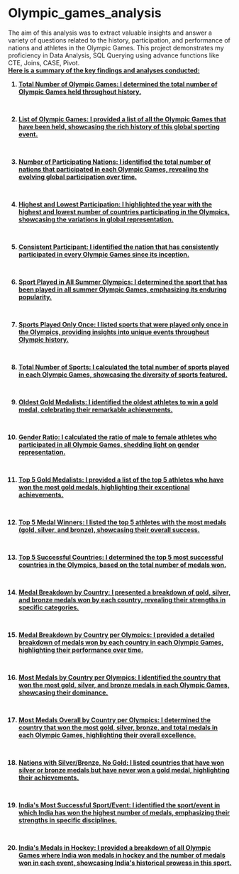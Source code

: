 # Olympic_games_analysis
The aim of this analysis was to extract valuable insights and answer a variety of questions related to the history, participation, and performance of nations and athletes in the Olympic Games. This project demonstrates my proficiency in Data Analysis, SQL Querying using advance functions like CTE, Joins, CASE, Pivot.
<br>
<b><u> Here is a summary of the key findings and analyses conducted: <u><b>
<br>

1. Total Number of Olympic Games: I determined the total number of Olympic Games held throughout history.
<br>

2. List of Olympic Games: I provided a list of all the Olympic Games that have been held, showcasing the rich history of this global sporting event.
<br>

3. Number of Participating Nations: I identified the total number of nations that participated in each Olympic Games, revealing the evolving global participation over time.
<br>

4. Highest and Lowest Participation: I highlighted the year with the highest and lowest number of countries participating in the Olympics, showcasing the variations in global representation.
<br>

5. Consistent Participant: I identified the nation that has consistently participated in every Olympic Games since its inception.
<br>

6. Sport Played in All Summer Olympics: I determined the sport that has been played in all summer Olympic Games, emphasizing its enduring popularity.
<br>

7. Sports Played Only Once: I listed sports that were played only once in the Olympics, providing insights into unique events throughout Olympic history.
<br>

8. Total Number of Sports: I calculated the total number of sports played in each Olympic Games, showcasing the diversity of sports featured.
<br>

9. Oldest Gold Medalists: I identified the oldest athletes to win a gold medal, celebrating their remarkable achievements.
<br>

10. Gender Ratio: I calculated the ratio of male to female athletes who participated in all Olympic Games, shedding light on gender representation.
<br>

11. Top 5 Gold Medalists: I provided a list of the top 5 athletes who have won the most gold medals, highlighting their exceptional achievements.
<br>

12. Top 5 Medal Winners: I listed the top 5 athletes with the most medals (gold, silver, and bronze), showcasing their overall success.
<br>

13. Top 5 Successful Countries: I determined the top 5 most successful countries in the Olympics, based on the total number of medals won.
<br>

14. Medal Breakdown by Country: I presented a breakdown of gold, silver, and bronze medals won by each country, revealing their strengths in specific categories.
<br>

15. Medal Breakdown by Country per Olympics: I provided a detailed breakdown of medals won by each country in each Olympic Games, highlighting their performance over time.
<br>

16. Most Medals by Country per Olympics: I identified the country that won the most gold, silver, and bronze medals in each Olympic Games, showcasing their dominance.
<br>

17. Most Medals Overall by Country per Olympics: I determined the country that won the most gold, silver, bronze, and total medals in each Olympic Games, highlighting their overall excellence.
<br>

18. Nations with Silver/Bronze, No Gold: I listed countries that have won silver or bronze medals but have never won a gold medal, highlighting their achievements.
<br>

19. India's Most Successful Sport/Event: I identified the sport/event in which India has won the highest number of medals, emphasizing their strengths in specific disciplines.
<br>

20. India's Medals in Hockey: I provided a breakdown of all Olympic Games where India won medals in hockey and the number of medals won in each event, showcasing India's historical prowess in this sport.
<br>

